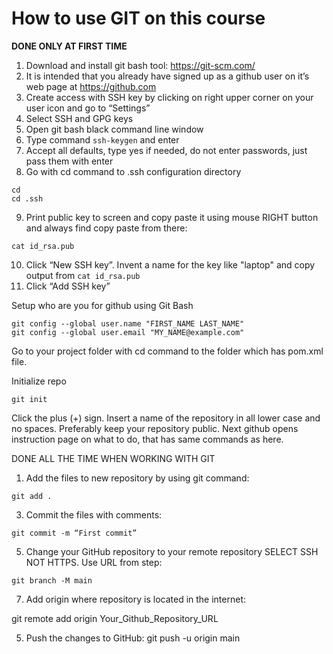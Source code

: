 # How to use GIT on this course

**DONE ONLY AT FIRST TIME**

1.  Download and install git bash tool: https://git-scm.com/
2.  It is intended that you already have signed up as a github user on it’s web page at https://github.com
3.  Create access with SSH key by clicking on right upper corner on your user icon and go to “Settings”
4.  Select SSH and GPG keys
5.  Open git bash black command line window
6.  Type command `ssh-keygen` and enter
7.  Accept all defaults, type yes if needed, do not enter passwords, just pass them with enter
8.  Go with cd command to .ssh configuration directory
  ```
  cd
  cd .ssh
  ```
9. Print public key to screen and copy paste it using mouse RIGHT button and always find copy
paste from there:
  ```
  cat id_rsa.pub
  ```
10.  Click “New SSH key”. Invent a name for the key like "laptop" and copy output from `cat id_rsa.pub`
11. Click “Add SSH key”

Setup who are you for github using Git Bash

```
git config --global user.name "FIRST_NAME LAST_NAME"
git config --global user.email "MY_NAME@example.com"
```

Go to your project folder with cd command to the folder which has pom.xml file.

Initialize repo

```
git init
```

Click the plus (+) sign. Insert a name of the repository in all lower case and no spaces. Preferably
keep your repository public. Next github opens instruction page on what to do, that has same
commands as here.

DONE ALL THE TIME WHEN WORKING WITH GIT

1.  Add the files to new repository by using git command:

  ```git add .```
  
3. Commit the files with comments:

  ```git commit -m “First commit”```

5.  Change your GitHub repository to your remote repository SELECT SSH NOT HTTPS. Use URL from step:

  ```git branch -M main```
  
7.  Add origin where repository is located in the internet:

git remote add origin Your_Github_Repository_URL

5.  Push the changes to GitHub: git push -u origin main


